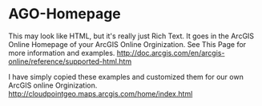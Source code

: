 # AGO-Homepage

This may look like HTML, but it's really just Rich Text. It goes in the ArcGIS Online Homepage of your ArcGIS Online Orginization. See This Page for more information and examples.
http://doc.arcgis.com/en/arcgis-online/reference/supported-html.htm

I have simply copied these examples and customized them for our own ArcGIS online Orginization.
http://cloudpointgeo.maps.arcgis.com/home/index.html


